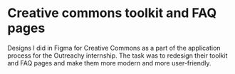 # Creative commons toolkit and FAQ pages

Designs I did in Figma for Creative Commons as a part of the application process for the Outreachy internship. The task was to redesign their toolkit and FAQ pages and make them more modern and more user-friendly.
